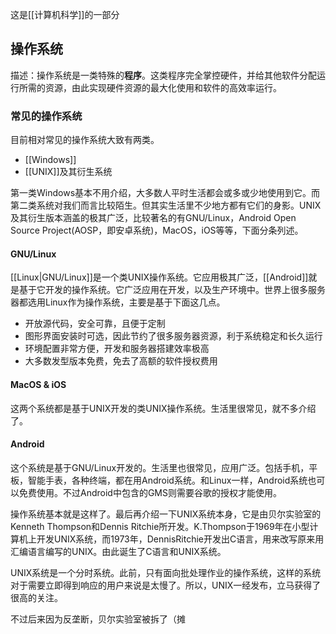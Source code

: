 这是[[计算机科学]]的一部分

## 操作系统

描述：操作系统是一类特殊的**程序**。这类程序完全掌控硬件，并给其他软件分配运行所需的资源，由此实现硬件资源的最大化使用和软件的高效率运行。

### 常见的操作系统

目前相对常见的操作系统大致有两类。

* [[Windows]]
* [[UNIX]]及其衍生系统

第一类Windows基本不用介绍，大多数人平时生活都会或多或少地使用到它。而第二类系统对我们而言比较陌生。但其实生活里不少地方都有它们的身影。UNIX及其衍生版本涵盖的极其广泛，比较著名的有GNU/Linux，Android Open Source Project(AOSP，即安卓系统)，MacOS，iOS等等，下面分条列述。

#### GNU/Linux

[[Linux|GNU/Linux]]是一个类UNIX操作系统。它应用极其广泛，[[Android]]就是基于它开发的操作系统。它广泛应用在开发，以及生产环境中。世界上很多服务器都选用Linux作为操作系统，主要是基于下面这几点。

* 开放源代码，安全可靠，且便于定制
* 图形界面安装时可选，因此节约了很多服务器资源，利于系统稳定和长久运行
* 环境配置非常方便，开发和服务器搭建效率极高
* 大多数发型版本免费，免去了高额的软件授权费用

#### MacOS & iOS

这两个系统都是基于UNIX开发的类UNIX操作系统。生活里很常见，就不多介绍了。

#### Android

这个系统是基于GNU/Linux开发的。生活里也很常见，应用广泛。包括手机，平板，智能手表，各种终端，都在用Android系统。和Linux一样，Android系统也可以免费使用。不过Android中包含的GMS则需要谷歌的授权才能使用。

操作系统基本就是这样了。最后再介绍一下UNIX系统本身，它是由贝尔实验室的Kenneth Thompson和Dennis Ritchie所开发。K.Thompson于1969年在小型计算机上开发UNIX系统，而1973年，DennisRitchie开发出C语言，用来改写原来用汇编语言编写的UNIX。由此诞生了C语言和UNIX系统。

UNIX系统是一个分时系统。此前，只有面向批处理作业的操作系统，这样的系统对于需要立即得到响应的用户来说是太慢了。所以，UNIX一经发布，立马获得了很高的关注。

不过后来因为反垄断，贝尔实验室被拆了（摊